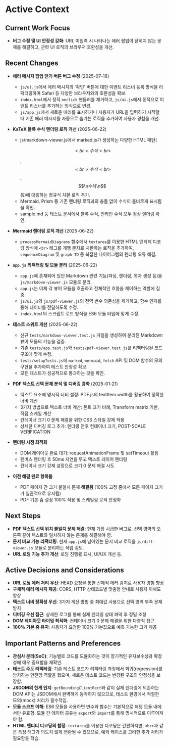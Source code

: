 # Active Context

## Current Work Focus

* **버그 수정 및 UI 안정성 강화**: URL 미입력 시 나타나는 에러 팝업이 닫히지 않는 문제를 해결하고, 관련 UI 로직의 브라우저 호환성을 개선.

## Recent Changes

* **에러 메시지 팝업 닫기 버튼 버그 수정** (2025-07-16)
  - `js/ui.js`에서 에러 메시지의 '확인' 버튼에 대한 이벤트 리스너 등록 방식을 리팩터링하여 Safari 등 다양한 브라우저와의 호환성을 확보.
  - `index.html`에서 정적 `onclick` 핸들러를 제거하고, `js/ui.js`에서 동적으로 이벤트 리스너를 추가하는 방식으로 변경.
  - `js/app.js`에서 새로운 에러를 표시하거나 사용자가 URL을 입력하기 시작할 때 기존 에러 메시지를 자동으로 숨기는 로직을 추가하여 사용자 경험을 개선.

* **KaTeX 블록 수식 렌더링 로직 개선** (2025-06-22)
  - js/markdown-viewer.js에서 marked.js가 생성하는 다양한 HTML 패턴(<p>$$<br>수식<br>$$</p>, $$<br>수식<br>$$, $$\n수식\n$$ 등)에 대응하는 정규식 치환 로직 추가.
  - Mermaid, Prism 등 기존 렌더링 로직과의 충돌 없이 수식이 올바르게 표시됨을 확인.
  - sample.md 등 테스트 문서에서 블록 수식, 인라인 수식 모두 정상 렌더링 확인.

* **Mermaid 렌더링 로직 개선** (2025-06-22)
  - `processMermaidDiagrams` 함수에서 `textarea`를 이용한 HTML 엔티티 디코딩 방식에 `<br>` 태그를 개행 문자로 치환하는 로직을 추가하여, `sequenceDiagram` 및 `graph TD` 등 복잡한 다이어그램의 렌더링 오류 해결.

* **`app.js` 리팩터링 및 모듈 분리** (2025-06-22)
  - `app.js`에 혼재되어 있던 Markdown 관련 기능(파싱, 렌더링, 목차 생성 등)을 `js/markdown-viewer.js` 모듈로 분리.
  - `app.js`는 이제 각 뷰어 모듈을 호출하고 전체적인 흐름을 제어하는 역할에 집중.
  - `js/ui.js`와 `js/pdf-viewer.js`의 전역 변수 의존성을 제거하고, 함수 인자를 통해 데이터를 전달하도록 수정.
  - `index.html`의 스크립트 로드 방식을 ES6 모듈 타입에 맞게 수정.

* **테스트 스위트 개선** (2025-06-22)
  - 신규 `tests/markdown-viewer.test.js` 파일을 생성하여 분리된 Markdown 뷰어 모듈의 기능을 검증.
  - 기존 `tests/app.test.js`와 `tests/pdf-viewer.test.js`를 리팩터링된 코드 구조에 맞게 수정.
  - `tests/setupTests.js`에 `marked`, `mermaid`, `fetch` API 및 DOM 함수의 모의 구현을 추가하여 테스트 안정성 확보.
  - 모든 테스트가 성공적으로 통과하는 것을 확인.

* **PDF 텍스트 선택 문제 분석 및 디버깅 강화** (2025-01-21)
  - 텍스트 요소에 명시적 너비 설정: PDF.js의 textItem.width를 활용하여 정확한 너비 계산
  - 3가지 방법으로 텍스트 너비 계산: 폰트 크기 비례, Transform matrix 기반, 직접 스케일 계산
  - 컨테이너 크기 0 문제 해결을 위한 CSS 스타일 강제 적용
  - 상세한 디버깅 로그 추가: 렌더링 전후 컨테이너 크기, POST-SCALE VERIFICATION

* **렌더링 시점 최적화**
  - DOM 레이아웃 완료 대기: requestAnimationFrame 및 setTimeout 활용
  - 캔버스 렌더링 후 50ms 지연을 두고 텍스트 레이어 렌더링
  - 컨테이너 크기 강제 설정으로 크기 0 문제 해결 시도

* **이전 해결 완료 항목들**
  - PDF 페이지 간 크기 불일치 문제 **해결됨** (100% 고정 줌에서 모든 페이지 크기가 일관적으로 유지됨)
  - PDF 기본 줌 설정 100% 적용 및 스케일링 로직 안정화

## Next Steps

* **PDF 텍스트 선택 위치 불일치 문제 해결**: 현재 가장 시급한 버그로, 선택 영역의 오른쪽 끝이 텍스트와 일치하지 않는 문제를 해결해야 함.
* **문서 비교 기능 리팩터링**: 현재 `app.js`에 남아있는 문서 비교 로직을 `js/diff-viewer.js` 모듈로 분리하는 작업 검토.
* **URL 로딩 기능 추가 개선**: 로딩 진행률 표시, UI/UX 개선 등.

## Active Decisions and Considerations

* **URL 로딩 에러 처리 우선**: HEAD 요청을 통한 선제적 에러 감지로 사용자 경험 향상
* **구체적 에러 메시지 제공**: CORS, HTTP 상태코드별 맞춤형 안내로 사용자 이해도 향상
* **텍스트 너비 정확성 우선**: 3가지 계산 방법 중 최대값 사용으로 선택 영역 부족 문제 방지
* **디버깅 우선 접근**: 상세한 로그를 통해 실제 렌더링 상태 파악 후 정밀 조정
* **DOM 레이아웃 타이밍 최적화**: 컨테이너 크기 0 문제 해결을 위한 다층적 접근
* **100% 기본 줌 유지**: 사용자가 요청한 100% 기본값으로 예측 가능한 크기 제공

## Important Patterns and Preferences

* **관심사 분리(SoC)**: 기능별로 코드를 모듈화하는 것이 장기적인 유지보수성과 확장성에 매우 중요함을 재확인.
* **테스트 주도 리팩터링**: 기존 테스트 코드가 리팩터링 과정에서 회귀(regression)를 방지하는 안전망 역할을 했으며, 새로운 테스트 코드는 변경된 구조의 안정성을 보장함.
* **JSDOM의 한계 인지**: `getBoundingClientRect`와 같이 실제 렌더링에 의존하는 DOM API는 JSDOM에서 완벽하게 동작하지 않으므로, 테스트 환경에서 적절한 모의(mock) 처리가 필수적임.
* **모듈 스코프 이해**: ES6 모듈을 사용하면 변수와 함수는 기본적으로 해당 모듈 내에서만 유효함. 모듈 간 데이터 공유는 `export`와 `import`를 통해 명시적으로 이루어져야 함.
* **HTML 엔티티 디코딩의 함정**: `textarea`를 이용한 디코딩은 간편하지만, `<br>`과 같은 특정 태그가 의도치 않게 변환될 수 있으므로, 예외 케이스를 고려한 추가 처리가 필요함을 학습.
